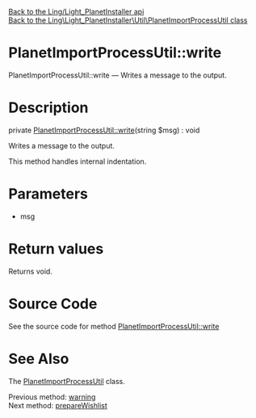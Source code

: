 [Back to the Ling/Light_PlanetInstaller api](https://github.com/lingtalfi/Light_PlanetInstaller/blob/master/doc/api/Ling/Light_PlanetInstaller.md)<br>
[Back to the Ling\Light_PlanetInstaller\Util\PlanetImportProcessUtil class](https://github.com/lingtalfi/Light_PlanetInstaller/blob/master/doc/api/Ling/Light_PlanetInstaller/Util/PlanetImportProcessUtil.md)


PlanetImportProcessUtil::write
================



PlanetImportProcessUtil::write — Writes a message to the output.




Description
================


private [PlanetImportProcessUtil::write](https://github.com/lingtalfi/Light_PlanetInstaller/blob/master/doc/api/Ling/Light_PlanetInstaller/Util/PlanetImportProcessUtil/write.md)(string $msg) : void




Writes a message to the output.

This method handles internal indentation.




Parameters
================


- msg

    


Return values
================

Returns void.








Source Code
===========
See the source code for method [PlanetImportProcessUtil::write](https://github.com/lingtalfi/Light_PlanetInstaller/blob/master/Util/PlanetImportProcessUtil.php#L1340-L1349)


See Also
================

The [PlanetImportProcessUtil](https://github.com/lingtalfi/Light_PlanetInstaller/blob/master/doc/api/Ling/Light_PlanetInstaller/Util/PlanetImportProcessUtil.md) class.

Previous method: [warning](https://github.com/lingtalfi/Light_PlanetInstaller/blob/master/doc/api/Ling/Light_PlanetInstaller/Util/PlanetImportProcessUtil/warning.md)<br>Next method: [prepareWishlist](https://github.com/lingtalfi/Light_PlanetInstaller/blob/master/doc/api/Ling/Light_PlanetInstaller/Util/PlanetImportProcessUtil/prepareWishlist.md)<br>

